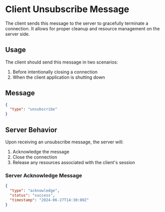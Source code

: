 # Client Unsubscribe Message

The client sends this message to the server to gracefully terminate a connection. It allows for proper cleanup and resource management on the server side.

## Usage

The client should send this message in two scenarios:

1. Before intentionally closing a connection
2. When the client application is shutting down

## Message

```json
{
  "type": "unsubscribe"
}
```

## Server Behavior

Upon receiving an unsubscribe message, the server will:

1. Acknowledge the message
2. Close the connection
3. Release any resources associated with the client's session

### Server Acknowledge Message

```json
{
  "type": "acknowledge",
  "status": "success",
  "timestamp": "2024-06-27T14:30:00Z"
}
```